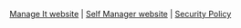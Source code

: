 <p align="center">

[Manage It website](https://www.manageit.com.au)
| [Self Manager website](https://selfmanager.com.au)
| [Security Policy](https://github.com/manageitwa/.github/)

</p>